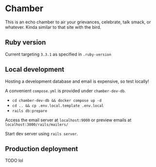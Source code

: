 # Chamber

This is an echo chamber to air your grievances, celebrate, talk smack, or whatever. Kinda similar to that site with the bird.

## Ruby version

Current targeting `3.3.1` as specified in `.ruby-version`

## Local development

Hosting a development database and email is expensive, so test locally!

A convenient `compose.yml` is provided under `chamber-dev-db`.

* `cd chamber-dev-db && docker compose up -d`
* `cd .. && cp .env.local.template .env.local`
* `rails db:prepare`

Access the email server at `localhost:9000` or preview emails at `localhost:3000/rails/mailers/`

Start dev server using `rails server`.

## Production deployment

TODO lol
